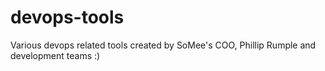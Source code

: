 # devops-tools

Various devops related tools created by SoMee's COO, Phillip Rumple and development teams :)
